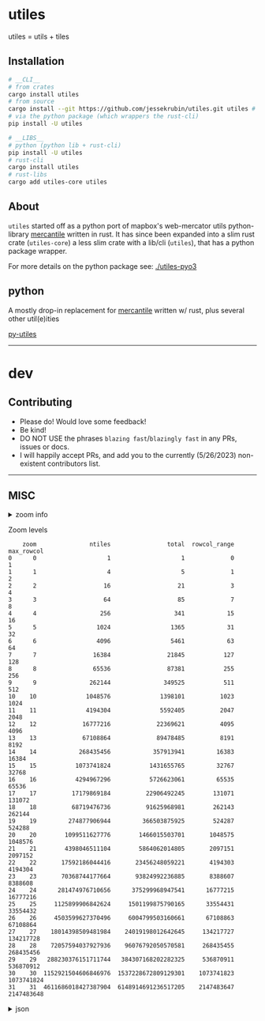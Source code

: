 # utiles

utiles = utils + tiles

## Installation

```bash
# __CLI__
# from crates
cargo install utiles
# from source
cargo install --git https://github.com/jessekrubin/utiles.git utiles # and/or utiles-oxipng
# via the python package (which wrappers the rust-cli)
pip install -U utiles

# __LIBS__
# python (python lib + rust-cli)
pip install -U utiles
# rust-cli
cargo install utiles
# rust-libs
cargo add utiles-core utiles
```

## About

`utiles` started off as a python port of mapbox's web-mercator utils
python-library [mercantile](https://github.com/mapbox/mercantile) written
in rust. It has since been expanded into a slim rust crate (`utiles-core`)
a less slim crate with a lib/cli (`utiles`), that has a python package wrapper.

For more details on the python package see: [./utiles-pyo3](https://github.com/jessekrubin/utiles/tree/main/utiles-pyo3)

## python

A mostly drop-in replacement for [mercantile](https://github.com/mapbox/mercantile) written w/ rust, plus several other util(e)ities

[py-utiles](https://github.com/jessekrubin/utiles/tree/main/utiles-pyo3)

---

# dev

## Contributing

- Please do! Would love some feedback!
- Be kind!
- DO NOT USE the phrases `blazing fast`/`blazingly fast` in any PRs, issues or docs.
- I will happily accept PRs, and add you to the currently (5/26/2023) non-existent contributors list.

---

## MISC

<details>
<summary>zoom info</summary>

| zoom |                    ntiles |                     total |  rowcol_range |    max_rowcol |
| ---: | ------------------------: | ------------------------: | ------------: | ------------: |
|    0 |                         1 |                         1 |             0 |             1 |
|    1 |                         4 |                         5 |             1 |             2 |
|    2 |                        16 |                        21 |             3 |             4 |
|    3 |                        64 |                        85 |             7 |             8 |
|    4 |                       256 |                       341 |            15 |            16 |
|    5 |                     1_024 |                     1_365 |            31 |            32 |
|    6 |                     4_096 |                     5_461 |            63 |            64 |
|    7 |                    16_384 |                    21_845 |           127 |           128 |
|    8 |                    65_536 |                    87_381 |           255 |           256 |
|    9 |                   262_144 |                   349_525 |           511 |           512 |
|   10 |                 1_048_576 |                 1_398_101 |         1_023 |         1_024 |
|   11 |                 4_194_304 |                 5_592_405 |         2_047 |         2_048 |
|   12 |                16_777_216 |                22_369_621 |         4_095 |         4_096 |
|   13 |                67_108_864 |                89_478_485 |         8_191 |         8_192 |
|   14 |               268_435_456 |               357_913_941 |        16_383 |        16_384 |
|   15 |             1_073_741_824 |             1_431_655_765 |        32_767 |        32_768 |
|   16 |             4_294_967_296 |             5_726_623_061 |        65_535 |        65_536 |
|   17 |            17_179_869_184 |            22_906_492_245 |       131_071 |       131_072 |
|   18 |            68_719_476_736 |            91_625_968_981 |       262_143 |       262_144 |
|   19 |           274_877_906_944 |           366_503_875_925 |       524_287 |       524_288 |
|   20 |         1_099_511_627_776 |         1_466_015_503_701 |     1_048_575 |     1_048_576 |
|   21 |         4_398_046_511_104 |         5_864_062_014_805 |     2_097_151 |     2_097_152 |
|   22 |        17_592_186_044_416 |        23_456_248_059_221 |     4_194_303 |     4_194_304 |
|   23 |        70_368_744_177_664 |        93_824_992_236_885 |     8_388_607 |     8_388_608 |
|   24 |       281_474_976_710_656 |       375_299_968_947_541 |    16_777_215 |    16_777_216 |
|   25 |     1_125_899_906_842_624 |     1_501_199_875_790_165 |    33_554_431 |    33_554_432 |
|   26 |     4_503_599_627_370_496 |     6_004_799_503_160_661 |    67_108_863 |    67_108_864 |
|   27 |    18_014_398_509_481_984 |    24_019_198_012_642_645 |   134_217_727 |   134_217_728 |
|   28 |    72_057_594_037_927_936 |    96_076_792_050_570_581 |   268_435_455 |   268_435_456 |
|   29 |   288_230_376_151_711_744 |   384_307_168_202_282_325 |   536_870_911 |   536_870_912 |
|   30 | 1_152_921_504_606_846_976 | 1_537_228_672_809_129_301 | 1_073_741_823 | 1_073_741_824 |
|   31 | 4_611_686_018_427_387_904 | 6_148_914_691_236_517_205 | 2_147_483_647 | 2_147_483_648 |

</details>

Zoom levels

```
    zoom               ntiles                total  rowcol_range  max_rowcol
0      0                    1                    1             0           1
1      1                    4                    5             1           2
2      2                   16                   21             3           4
3      3                   64                   85             7           8
4      4                  256                  341            15          16
5      5                 1024                 1365            31          32
6      6                 4096                 5461            63          64
7      7                16384                21845           127         128
8      8                65536                87381           255         256
9      9               262144               349525           511         512
10    10              1048576              1398101          1023        1024
11    11              4194304              5592405          2047        2048
12    12             16777216             22369621          4095        4096
13    13             67108864             89478485          8191        8192
14    14            268435456            357913941         16383       16384
15    15           1073741824           1431655765         32767       32768
16    16           4294967296           5726623061         65535       65536
17    17          17179869184          22906492245        131071      131072
18    18          68719476736          91625968981        262143      262144
19    19         274877906944         366503875925        524287      524288
20    20        1099511627776        1466015503701       1048575     1048576
21    21        4398046511104        5864062014805       2097151     2097152
22    22       17592186044416       23456248059221       4194303     4194304
23    23       70368744177664       93824992236885       8388607     8388608
24    24      281474976710656      375299968947541      16777215    16777216
25    25     1125899906842624     1501199875790165      33554431    33554432
26    26     4503599627370496     6004799503160661      67108863    67108864
27    27    18014398509481984    24019198012642645     134217727   134217728
28    28    72057594037927936    96076792050570581     268435455   268435456
29    29   288230376151711744   384307168202282325     536870911   536870912
30    30  1152921504606846976  1537228672809129301    1073741823  1073741824
31    31  4611686018427387904  6148914691236517205    2147483647  2147483648
```

<details>
<summary>json</summary>

```json
[
  {
    "max_rowcol": 1,
    "ntiles": 1,
    "rowcol_range": 0,
    "total": 1,
    "zoom": 0
  },
  {
    "max_rowcol": 2,
    "ntiles": 4,
    "rowcol_range": 1,
    "total": 5,
    "zoom": 1
  },
  {
    "max_rowcol": 4,
    "ntiles": 16,
    "rowcol_range": 3,
    "total": 21,
    "zoom": 2
  },
  {
    "max_rowcol": 8,
    "ntiles": 64,
    "rowcol_range": 7,
    "total": 85,
    "zoom": 3
  },
  {
    "max_rowcol": 16,
    "ntiles": 256,
    "rowcol_range": 15,
    "total": 341,
    "zoom": 4
  },
  {
    "max_rowcol": 32,
    "ntiles": 1024,
    "rowcol_range": 31,
    "total": 1365,
    "zoom": 5
  },
  {
    "max_rowcol": 64,
    "ntiles": 4096,
    "rowcol_range": 63,
    "total": 5461,
    "zoom": 6
  },
  {
    "max_rowcol": 128,
    "ntiles": 16384,
    "rowcol_range": 127,
    "total": 21845,
    "zoom": 7
  },
  {
    "max_rowcol": 256,
    "ntiles": 65536,
    "rowcol_range": 255,
    "total": 87381,
    "zoom": 8
  },
  {
    "max_rowcol": 512,
    "ntiles": 262144,
    "rowcol_range": 511,
    "total": 349525,
    "zoom": 9
  },
  {
    "max_rowcol": 1024,
    "ntiles": 1048576,
    "rowcol_range": 1023,
    "total": 1398101,
    "zoom": 10
  },
  {
    "max_rowcol": 2048,
    "ntiles": 4194304,
    "rowcol_range": 2047,
    "total": 5592405,
    "zoom": 11
  },
  {
    "max_rowcol": 4096,
    "ntiles": 16777216,
    "rowcol_range": 4095,
    "total": 22369621,
    "zoom": 12
  },
  {
    "max_rowcol": 8192,
    "ntiles": 67108864,
    "rowcol_range": 8191,
    "total": 89478485,
    "zoom": 13
  },
  {
    "max_rowcol": 16384,
    "ntiles": 268435456,
    "rowcol_range": 16383,
    "total": 357913941,
    "zoom": 14
  },
  {
    "max_rowcol": 32768,
    "ntiles": 1073741824,
    "rowcol_range": 32767,
    "total": 1431655765,
    "zoom": 15
  },
  {
    "max_rowcol": 65536,
    "ntiles": 4294967296,
    "rowcol_range": 65535,
    "total": 5726623061,
    "zoom": 16
  },
  {
    "max_rowcol": 131072,
    "ntiles": 17179869184,
    "rowcol_range": 131071,
    "total": 22906492245,
    "zoom": 17
  },
  {
    "max_rowcol": 262144,
    "ntiles": 68719476736,
    "rowcol_range": 262143,
    "total": 91625968981,
    "zoom": 18
  },
  {
    "max_rowcol": 524288,
    "ntiles": 274877906944,
    "rowcol_range": 524287,
    "total": 366503875925,
    "zoom": 19
  },
  {
    "max_rowcol": 1048576,
    "ntiles": 1099511627776,
    "rowcol_range": 1048575,
    "total": 1466015503701,
    "zoom": 20
  },
  {
    "max_rowcol": 2097152,
    "ntiles": 4398046511104,
    "rowcol_range": 2097151,
    "total": 5864062014805,
    "zoom": 21
  },
  {
    "max_rowcol": 4194304,
    "ntiles": 17592186044416,
    "rowcol_range": 4194303,
    "total": 23456248059221,
    "zoom": 22
  },
  {
    "max_rowcol": 8388608,
    "ntiles": 70368744177664,
    "rowcol_range": 8388607,
    "total": 93824992236885,
    "zoom": 23
  },
  {
    "max_rowcol": 16777216,
    "ntiles": 281474976710656,
    "rowcol_range": 16777215,
    "total": 375299968947541,
    "zoom": 24
  },
  {
    "max_rowcol": 33554432,
    "ntiles": 1125899906842624,
    "rowcol_range": 33554431,
    "total": 1501199875790165,
    "zoom": 25
  },
  {
    "max_rowcol": 67108864,
    "ntiles": 4503599627370496,
    "rowcol_range": 67108863,
    "total": 6004799503160661,
    "zoom": 26
  },
  {
    "max_rowcol": 134217728,
    "ntiles": 18014398509481984,
    "rowcol_range": 134217727,
    "total": 24019198012642645,
    "zoom": 27
  },
  {
    "max_rowcol": 268435456,
    "ntiles": 72057594037927936,
    "rowcol_range": 268435455,
    "total": 96076792050570581,
    "zoom": 28
  },
  {
    "max_rowcol": 536870912,
    "ntiles": 288230376151711744,
    "rowcol_range": 536870911,
    "total": 384307168202282325,
    "zoom": 29
  },
  {
    "max_rowcol": 1073741824,
    "ntiles": 1152921504606846976,
    "rowcol_range": 1073741823,
    "total": 1537228672809129301,
    "zoom": 30
  },
  {
    "max_rowcol": 2147483648,
    "ntiles": 4611686018427387904,
    "rowcol_range": 2147483647,
    "total": 6148914691236517205,
    "zoom": 31
  }
]
```

</details>
